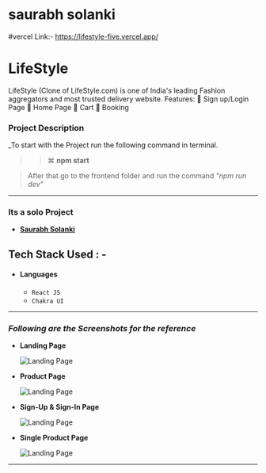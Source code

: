 # saurabh solanki

#vercel Link:- https://lifestyle-five.vercel.app/


# LifeStyle

LifeStyle (Clone of LifeStyle.com) is one of India's leading Fashion aggregators and most trusted delivery website. Features:  Sign up/Login Page  Home Page  Cart  Booking

### Project Description

_To start with the Project run the following command in terminal.

> > ⌘ **npm start**

> After that go to the frontend folder and run the command <i>"npm run dev"</i>

---


### Its a solo Project
- **[Saurabh Solanki](https://github.com/saurabhsolanki)**


## Tech Stack Used : -

- #### Languages
  - `React JS`
  - `Chakra UI`


---

### _Following are the Screenshots for the reference_

- **Landing Page**

  ![Landing Page](https://i.postimg.cc/MG1TBVFK/lifestyle-clone.png)

- **Product Page**

  ![Landing Page](https://i.postimg.cc/sD7yTd3W/Screenshot-913.png)

- **Sign-Up & Sign-In Page**

  ![Landing Page](https://i.postimg.cc/Dzz9kt3B/Screenshot-912.png)

- **Single Product Page**

  ![Landing Page](https://i.postimg.cc/VLBpSYYK/Screenshot-914.png)


---
